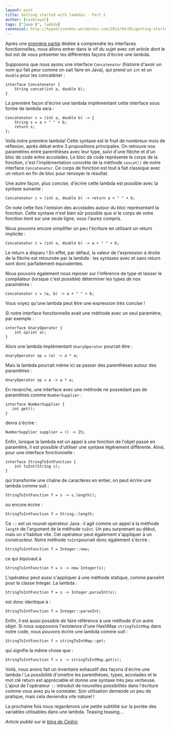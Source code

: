 ```yaml
---
layout: post
title: Getting started with lambdas - Part 2
author: [cexbrayat]
tags: ["Java 8", lambda]
canonical: http://hypedrivendev.wordpress.com/2013/04/05/getting-started-with-lambdas-part-2
---
```


Après une [première partie](/2013/02/28/getting-started-with-lambdas-part-1/) dédiée à comprendre les interfaces fonctionnelles, nous allons entrer dans le vif du sujet avec cet article dont le but est de vous présenter les différentes façons d'écrire une lambda.

Supposons que nous ayons une interface `Concatenator` (histoire d'avoir un nom qui fait peur comme on sait faire en Java), qui prend un `int` et un `double` pour les concaténer :

    interface Concatenator {
        String concat(int a, double b);                    
    }

La première façon d'écrire une lambda implémentant cette interface sous forme de lambda sera :

    Concatenator c = (int a, double b) -> {
        String s = a + " " + b;
        return s;
    };

Voilà notre première lambda!
Cette syntaxe est le fruit de nombreux mois de réflexion, après débat entre 3 propositions principales. On retrouve nos paramètres entre parenthèses avec leur type, suivi d'une flèche et d'un bloc de code entre accolades. Le bloc de code représente le corps de la fonction, c'est l'implémentation concrète de la méthode `concat()` de notre interface `Concatenator`. Ce corps de fonction est tout à fait classique avec un return en fin de bloc pour renvoyer le résultat.

Une autre façon, plus concise, d'écrire cette lambda est possible avec la syntaxe suivante&nbsp;:

    Concatenator c = (int a, double b) -> return a + " " + b;

On note cette fois l'omision des accolades autour du bloc représentant la fonction. Cette syntaxe n'est bien sûr possible que si le corps de votre fonction tient sur une seule ligne, vous l'aurez compris.

Nous pouvons encore simplifier un peu l'écriture en utilisant un return implicite&nbsp;:

    Concatenator c = (int a, double b) -> a + " " + b;

Le return a disparu&nbsp;! En effet, par défaut, la valeur de l'expression à droite de la flèche est retournée par la lambda : les syntaxes avec et sans return sont donc parfaitement équivalentes.

Nous pouvons également nous reposer sur l'inférence de type et laisser le compilateur (lorsque c'est possible) déterminer les types de nos paramètres&nbsp;:

    Concatenator c = (a, b) -> a + " " + b;


Vous voyez qu'une lambda peut être une expression très concise&nbsp;!

Si notre interface fonctionnelle avait une méthode avec un seul paramètre, par exemple&nbsp;:

    interface UnaryOperator {
        int op(int a);
    }

Alors une lambda implémentant `UnaryOperator` pourrait être&nbsp;:

    UnaryOperator op = (a) -> a * a;

Mais la lambda pourrait même ici se passer des parenthèses autour des paramètres&nbsp;:

    UnaryOperator op = a -> a * a;

En revanche, une interface avec une méthode ne possédant pas de paramètres comme `NumberSupplier`&nbsp;:

    interface NumberSupplier {
       int get();
    }

devra s'écrire&nbsp;:

    NumberSupplier supplier = () -> 25;

Enfin, lorsque la lambda est un appel à une fonction de l'objet passé en paramètre, il est possible d'utiliser une syntaxe légérement différente. Ainsi, pour une interface fonctionnelle&nbsp;:

    interface StringToIntFunction {                        
        int toInt(String s);
    }

qui transforme une chaîne de caractères en entier, on peut écrire une lambda comme suit&nbsp;:

    StringToIntFunction f = s -> s.length();

ou encore écrire&nbsp;:

    StringToIntFunction f = String::length;

Ce `::` est un nouvel opérateur Java&nbsp;: il agit comme un appel à la méthode `length` de l'argument de la méthode `toInt`. Un peu surprenant au début, mais on s'habitue vite. Cet opérateur peut également s'appliquer à un constructeur. Notre méthode `toInt`pourrait donc également s'écrire&nbsp;:

    StringToIntFunction f = Integer::new;

ce qui équivaut à

    StringToIntFunction f = s -> new Integer(s);

L'opérateur peut aussi s'appliquer à une méthode statique, comme parseInt pour la classe Integer. La lambda&nbsp;:

    StringToIntFunction f = s -> Integer.parseInt(s);

est donc identique à&nbsp;:

    StringToIntFunction f = Integer::parseInt;

Enfin, il est aussi possible de faire référence à une méthode d'un autre objet. Si nous supposons l'existence d'une HashMap `stringToIntMap` dans notre code, nous pouvons écrire une lambda comme suit&nbsp;:

    StringToIntFunction f = stringToIntMap::get;

qui signifie la même chose que&nbsp;:

    StringToIntFunction f = s -> stringToIntMap.get(s);

Voilà, nous avons fait un inventaire exhaustif des façons d'écrire une lambda&nbsp;! La possibilité d'omettre les parenthèses, types, accolades et le mot clé return est appréciable et donne une syntaxe très peu verbeuse. L'ajout de l'opérateur `::` introduit de nouvelles possibilités dans l'écriture comme vous avez pu le constater. Son utilisation demande un peu de pratique, mais cela deviendra vite naturel&nbsp;!

La prochaine fois nous regarderons une petite subtilité sur la portée des variables utilisables dans une lambda. Teasing teasing...

_Article publié sur le [blog de Cédric](http://hypedrivendev.wordpress.com/2013/04/05/getting-started-with-lambdas-part-2 "Article original sur le blog de Cédric Exbrayat")_
